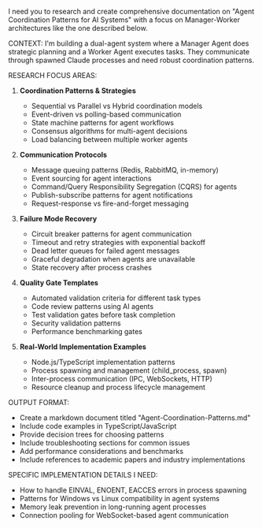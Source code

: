 I need you to research and create comprehensive documentation on \"Agent Coordination Patterns for AI Systems\" with a focus on Manager-Worker architectures like the one described below.

CONTEXT: I'm building a dual-agent system where a Manager Agent does strategic planning and a Worker Agent executes tasks. They communicate through spawned Claude processes and need robust coordination patterns.

RESEARCH FOCUS AREAS:

1. **Coordination Patterns & Strategies**
   
   - Sequential vs Parallel vs Hybrid coordination models
   - Event-driven vs polling-based communication
   - State machine patterns for agent workflows
   - Consensus algorithms for multi-agent decisions
   - Load balancing between multiple worker agents

2. **Communication Protocols**
   
   - Message queuing patterns (Redis, RabbitMQ, in-memory)
   - Event sourcing for agent interactions
   - Command/Query Responsibility Segregation (CQRS) for agents
   - Publish-subscribe patterns for agent notifications
   - Request-response vs fire-and-forget messaging

3. **Failure Mode Recovery**
   
   - Circuit breaker patterns for agent communication
   - Timeout and retry strategies with exponential backoff
   - Dead letter queues for failed agent messages
   - Graceful degradation when agents are unavailable
   - State recovery after process crashes

4. **Quality Gate Templates**
   
   - Automated validation criteria for different task types
   - Code review patterns using AI agents
   - Test validation gates before task completion
   - Security validation patterns
   - Performance benchmarking gates

5. **Real-World Implementation Examples**
   
   - Node.js/TypeScript implementation patterns
   - Process spawning and management (child_process, spawn)
   - Inter-process communication (IPC, WebSockets, HTTP)
   - Resource cleanup and process lifecycle management

OUTPUT FORMAT:

- Create a markdown document titled \"Agent-Coordination-Patterns.md\"
- Include code examples in TypeScript/JavaScript
- Provide decision trees for choosing patterns
- Include troubleshooting sections for common issues
- Add performance considerations and benchmarks
- Include references to academic papers and industry implementations

SPECIFIC IMPLEMENTATION DETAILS I NEED:

- How to handle EINVAL, ENOENT, EACCES errors in process spawning
- Patterns for Windows vs Linux compatibility in agent systems
- Memory leak prevention in long-running agent processes
- Connection pooling for WebSocket-based agent communication

